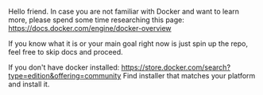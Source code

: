 Hello friend. In case you are not familiar with Docker and want to learn more, please spend
some time researching this page: https://docs.docker.com/engine/docker-overview

If you know what it is or your main goal right now is just spin up the repo, feel free
to skip docs and proceed.

If you don't have docker installed: https://store.docker.com/search?type=edition&offering=community
Find installer that matches your platform and install it.
